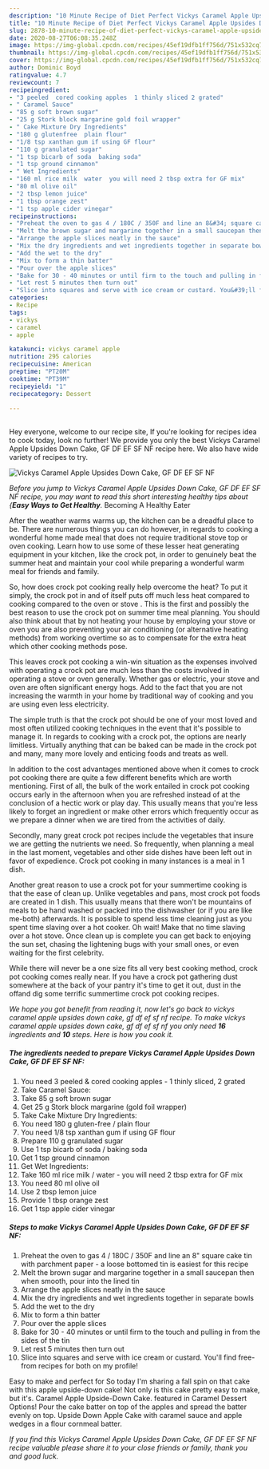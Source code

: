```yaml
---
description: "10 Minute Recipe of Diet Perfect Vickys Caramel Apple Upsides Down Cake, GF DF EF SF NF"
title: "10 Minute Recipe of Diet Perfect Vickys Caramel Apple Upsides Down Cake, GF DF EF SF NF"
slug: 2878-10-minute-recipe-of-diet-perfect-vickys-caramel-apple-upsides-down-cake-gf-df-ef-sf-nf
date: 2020-08-27T06:08:35.248Z
image: https://img-global.cpcdn.com/recipes/45ef19dfb1ff756d/751x532cq70/vickys-caramel-apple-upsides-down-cake-gf-df-ef-sf-nf-recipe-main-photo.jpg
thumbnail: https://img-global.cpcdn.com/recipes/45ef19dfb1ff756d/751x532cq70/vickys-caramel-apple-upsides-down-cake-gf-df-ef-sf-nf-recipe-main-photo.jpg
cover: https://img-global.cpcdn.com/recipes/45ef19dfb1ff756d/751x532cq70/vickys-caramel-apple-upsides-down-cake-gf-df-ef-sf-nf-recipe-main-photo.jpg
author: Dominic Boyd
ratingvalue: 4.7
reviewcount: 7
recipeingredient:
- "3 peeled  cored cooking apples  1 thinly sliced 2 grated"
- " Caramel Sauce"
- "85 g soft brown sugar"
- "25 g Stork block margarine gold foil wrapper"
- " Cake Mixture Dry Ingredients"
- "180 g glutenfree  plain flour"
- "1/8 tsp xanthan gum if using GF flour"
- "110 g granulated sugar"
- "1 tsp bicarb of soda  baking soda"
- "1 tsp ground cinnamon"
- " Wet Ingredients"
- "160 ml rice milk  water  you will need 2 tbsp extra for GF mix"
- "80 ml olive oil"
- "2 tbsp lemon juice"
- "1 tbsp orange zest"
- "1 tsp apple cider vinegar"
recipeinstructions:
- "Preheat the oven to gas 4 / 180C / 350F and line an 8&#34; square cake tin with parchment paper - a loose bottomed tin is easiest for this recipe"
- "Melt the brown sugar and margarine together in a small saucepan then when smooth, pour into the lined tin"
- "Arrange the apple slices neatly in the sauce"
- "Mix the dry ingredients and wet ingredients together in separate bowls"
- "Add the wet to the dry"
- "Mix to form a thin batter"
- "Pour over the apple slices"
- "Bake for 30 - 40 minutes or until firm to the touch and pulling in from the sides of the tin"
- "Let rest 5 minutes then turn out"
- "Slice into squares and serve with ice cream or custard. You&#39;ll find free-from recipes for both on my profile!"
categories:
- Recipe
tags:
- vickys
- caramel
- apple

katakunci: vickys caramel apple 
nutrition: 295 calories
recipecuisine: American
preptime: "PT20M"
cooktime: "PT39M"
recipeyield: "1"
recipecategory: Dessert

---
```

<br>
Hey everyone, welcome to our recipe site, If you're looking for recipes idea to cook today, look no further! We provide you only the best Vickys Caramel Apple Upsides Down Cake, GF DF EF SF NF recipe here. We also have wide variety of recipes to try.
<br>


![Vickys Caramel Apple Upsides Down Cake, GF DF EF SF NF](https://img-global.cpcdn.com/recipes/45ef19dfb1ff756d/751x532cq70/vickys-caramel-apple-upsides-down-cake-gf-df-ef-sf-nf-recipe-main-photo.jpg)

<i>Before you jump to Vickys Caramel Apple Upsides Down Cake, GF DF EF SF NF recipe, you may want to read this short interesting healthy tips about {<strong>Easy Ways to Get Healthy</strong>.</i>
Becoming A Healthy Eater


After the weather warms warms up, the kitchen can be a dreadful place to be. There are numerous things you can do however, in regards to cooking a wonderful home made meal that does not require traditional stove top or oven cooking. Learn how to use some of these lesser heat generating equipment in your kitchen, like the crock pot, in order to genuinely beat the summer heat and maintain your cool while preparing a wonderful warm meal for friends and family.

So, how does crock pot cooking really help overcome the heat? To put it simply, the crock pot in and of itself puts off much less heat compared to cooking compared to the oven or stove . This is the first and possibly the best reason to use the crock pot on summer time meal planning. You should also think about that by not heating your house by employing your stove or oven you are also preventing your air conditioning (or alternative heating methods) from working overtime so as to compensate for the extra heat which other cooking methods pose.

This leaves crock pot cooking a win-win situation as the expenses involved with operating a crock pot are much less than the costs involved in operating a stove or oven generally. Whether gas or electric, your stove and oven are often significant energy hogs. Add to the fact that you are not increasing the warmth in your home by traditional way of cooking and you are using even less electricity.

 The simple truth is that the crock pot should be one of your most loved and most often utilized cooking techniques in the event that it's possible to manage it. In regards to cooking with a crock pot, the options are nearly limitless.  Virtually anything that can be baked can be made in the crock pot and many, many more lovely and enticing foods and treats as well.



In addition to the cost advantages mentioned above when it comes to crock pot cooking there are quite a few different benefits which are worth mentioning. First of all, the bulk of the work entailed in crock pot cooking occurs early in the afternoon when you are refreshed instead of at the conclusion of a hectic work or play day. This usually means that you're less likely to forget an ingredient or make other errors which frequently occur as we prepare a dinner when we are tired from the activities of daily.

Secondly, many great crock pot recipes include the vegetables that insure we are getting the nutrients we need. So frequently, when planning a meal in the last moment, vegetables and other side dishes have been left out in favor of expedience. Crock pot cooking in many instances is a meal in 1 dish.

Another great reason to use a crock pot for your summertime cooking is that the ease of clean up.  Unlike vegetables and pans, most crock pot foods are created in 1 dish. This usually means that there won't be mountains of meals to be hand washed or packed into the dishwasher (or if you are like me-both) afterwards. It is possible to spend less time cleaning just as you spent time slaving over a hot cooker. Oh wait! Make that no time slaving over a hot stove. Once clean up is complete you can get back to enjoying the sun set, chasing the lightening bugs with your small ones, or even waiting for the first celebrity.

While there will never be a one size fits all very best cooking method, crock pot cooking comes really near. If you have a crock pot gathering dust somewhere at the back of your pantry it's time to get it out, dust in the offand dig some terrific summertime crock pot cooking recipes.


<i>We hope you got benefit from reading it, now let's go back to vickys caramel apple upsides down cake, gf df ef sf nf recipe. To make vickys caramel apple upsides down cake, gf df ef sf nf you only need <strong>16</strong> ingredients and <strong>10</strong> steps. Here is how you cook it.
</i>

##### The ingredients needed to prepare Vickys Caramel Apple Upsides Down Cake, GF DF EF SF NF:

1. You need 3 peeled &amp; cored cooking apples - 1 thinly sliced, 2 grated
1. Take  Caramel Sauce:
1. Take 85 g soft brown sugar
1. Get 25 g Stork block margarine (gold foil wrapper)
1. Take  Cake Mixture Dry Ingredients:
1. You need 180 g gluten-free / plain flour
1. You need 1/8 tsp xanthan gum if using GF flour
1. Prepare 110 g granulated sugar
1. Use 1 tsp bicarb of soda / baking soda
1. Get 1 tsp ground cinnamon
1. Get  Wet Ingredients:
1. Take 160 ml rice milk / water - you will need 2 tbsp extra for GF mix
1. You need 80 ml olive oil
1. Use 2 tbsp lemon juice
1. Provide 1 tbsp orange zest
1. Get 1 tsp apple cider vinegar


##### Steps to make Vickys Caramel Apple Upsides Down Cake, GF DF EF SF NF:

1. Preheat the oven to gas 4 / 180C / 350F and line an 8&#34; square cake tin with parchment paper - a loose bottomed tin is easiest for this recipe
1. Melt the brown sugar and margarine together in a small saucepan then when smooth, pour into the lined tin
1. Arrange the apple slices neatly in the sauce
1. Mix the dry ingredients and wet ingredients together in separate bowls
1. Add the wet to the dry
1. Mix to form a thin batter
1. Pour over the apple slices
1. Bake for 30 - 40 minutes or until firm to the touch and pulling in from the sides of the tin
1. Let rest 5 minutes then turn out
1. Slice into squares and serve with ice cream or custard. You&#39;ll find free-from recipes for both on my profile!


Easy to make and perfect for So today I&#39;m sharing a fall spin on that cake with this apple upside-down cake! Not only is this cake pretty easy to make, but it&#39;s. Caramel Apple Upside-Down Cake. featured in Caramel Dessert Options! Pour the cake batter on top of the apples and spread the batter evenly on top. Upside Down Apple Cake with caramel sauce and apple wedges in a flour cornmeal batter. 

<i>If you find this Vickys Caramel Apple Upsides Down Cake, GF DF EF SF NF recipe valuable please share it to your close friends or family, thank you and good luck.</i>
